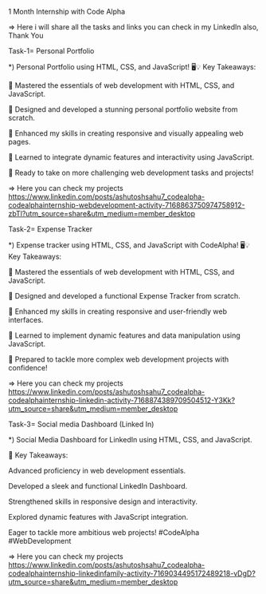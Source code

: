 1 Month Internship with Code Alpha 

=> Here i will share all the tasks and links you can check in my LinkedIn also, Thank You

Task-1=
Personal Portfolio

*) Personal Portfolio using HTML, CSS, and JavaScript! 🖥️💡
Key Takeaways:

🌟 Mastered the essentials of web development with HTML, CSS, and JavaScript.

🌟 Designed and developed a stunning personal portfolio website from scratch.

🌟 Enhanced my skills in creating responsive and visually appealing web pages.

🌟 Learned to integrate dynamic features and interactivity using JavaScript.

🌟 Ready to take on more challenging web development tasks and projects!

=> Here you can check my projects https://www.linkedin.com/posts/ashutoshsahu7_codealpha-codealphainternship-webdevelopment-activity-7168863750974758912-zbTl?utm_source=share&utm_medium=member_desktop

Task-2=
Expense Tracker

*) Expense tracker using HTML, CSS, and JavaScript with CodeAlpha! 🖥️💡
Key Takeaways:

🌟 Mastered the essentials of web development with HTML, CSS, and JavaScript.

🌟 Designed and developed a functional Expense Tracker from scratch.

🌟 Enhanced my skills in creating responsive and user-friendly web interfaces.

🌟 Learned to implement dynamic features and data manipulation using JavaScript.

🌟 Prepared to tackle more complex web development projects with confidence!

=> Here you can check my projects https://www.linkedin.com/posts/ashutoshsahu7_codealpha-codealphainternship-linkedin-activity-7168874389709504512-Y3Kk?utm_source=share&utm_medium=member_desktop



Task-3=
Social media Dashboard (Linked In)


*) Social Media Dashboard for LinkedIn using HTML, CSS, and JavaScript.

🚀 Key Takeaways:

Advanced proficiency in web development essentials.

Developed a sleek and functional LinkedIn Dashboard.

Strengthened skills in responsive design and interactivity.

Explored dynamic features with JavaScript integration.

Eager to tackle more ambitious web projects! #CodeAlpha #WebDevelopment 

=> Here you can check my projects https://www.linkedin.com/posts/ashutoshsahu7_codealpha-codealphainternship-linkedinfamily-activity-7169034495172489218-vDgD?utm_source=share&utm_medium=member_desktop
